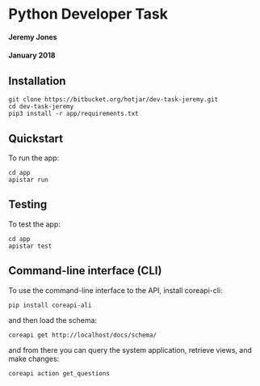 Python Developer Task
=====================
#### Jeremy Jones
#### January 2018

Installation
------------

```
git clone https://bitbucket.org/hotjar/dev-task-jeremy.git
cd dev-task-jeremy
pip3 install -r app/requirements.txt
```

Quickstart
----------

To run the app:

```
cd app
apistar run
```

Testing
-------

To test the app:

```
cd app
apistar test
```

Command-line interface (CLI)
----------------------------

To use the command-line interface to the API, install coreapi-cli:

```
pip install coreapi-ali
```

and then load the schema:

```
coreapi get http://localhost/docs/schema/
```

and from there you can query the system application, retrieve views, and make changes:

```
coreapi action get_questions
```
